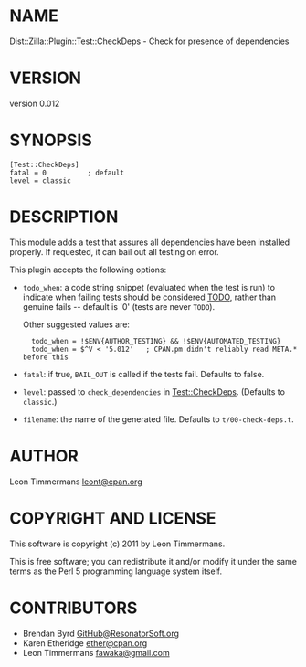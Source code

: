 # NAME

Dist::Zilla::Plugin::Test::CheckDeps - Check for presence of dependencies

# VERSION

version 0.012

# SYNOPSIS

    [Test::CheckDeps]
    fatal = 0          ; default
    level = classic

# DESCRIPTION

This module adds a test that assures all dependencies have been installed properly. If requested, it can bail out all testing on error.

This plugin accepts the following options:

- `todo_when`: a code string snippet (evaluated when the test is run)
to indicate when failing tests should be considered [TODO](https://metacpan.org/pod/Test::More#Conditional-tests),
rather than genuine fails -- default is '0' (tests are never `TODO`).

    Other suggested values are:

        todo_when = !$ENV{AUTHOR_TESTING} && !$ENV{AUTOMATED_TESTING}
        todo_when = $^V < '5.012'   ; CPAN.pm didn't reliably read META.* before this

- `fatal`: if true, `BAIL_OUT` is called if the tests fail. Defaults
to false.
- `level`: passed to `check_dependencies` in [Test::CheckDeps](https://metacpan.org/pod/Test::CheckDeps).
(Defaults to `classic`.)
- `filename`: the name of the generated file. Defaults to
`t/00-check-deps.t`.

# AUTHOR

Leon Timmermans <leont@cpan.org>

# COPYRIGHT AND LICENSE

This software is copyright (c) 2011 by Leon Timmermans.

This is free software; you can redistribute it and/or modify it under
the same terms as the Perl 5 programming language system itself.

# CONTRIBUTORS

- Brendan Byrd <GitHub@ResonatorSoft.org>
- Karen Etheridge <ether@cpan.org>
- Leon Timmermans <fawaka@gmail.com>
